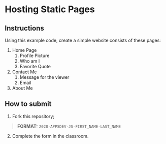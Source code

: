 # Hosting Static Pages

## Instructions

Using this example code, create a simple website consists of these pages:

1. Home Page
    1. Profile Picture
    2. Who am I
    3. Favorite Quote
2. Contact Me
    1. Message for the viewer
    2. Email
3. About Me

## How to submit

1. Fork this repository;

> **FORMAT:** `2020-APPSDEV-JS-FIRST_NAME-LAST_NAME`

2. Complete the form in the classroom.

